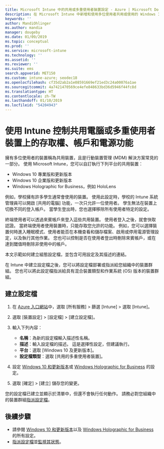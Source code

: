 ```yaml
---
title: Microsoft Intune 中的共用或多重使用者裝置設定 - Azure | Microsoft Docs
description: 在 Microsoft Intune 中新增和使用多位使用者共用或使用的 Windows 10 和 Windows Holographic for Business 裝置。 查看他們在裝置上進行的所有設定清單，包括 Microsoft HoloLens。 在裝置組態設定檔中控制來賓帳戶、管理帳戶和刪除非使用中的帳戶、允許或防止儲存至本機儲存體、設定電源和睡眠選項、選擇何時安裝更新，以及在教育環境中使用裝置。
keywords: ''
author: MandiOhlinger
ms.author: mandia
manager: dougeby
ms.date: 01/09/2019
ms.topic: conceptual
ms.prod: ''
ms.service: microsoft-intune
ms.technology: ''
ms.assetid: ''
ms.reviewer: ''
ms.suite: ems
search.appverid: MET150
ms.custom: intune-azure; seodec18
ms.openlocfilehash: cf35d2ab2a1e08591669ef21ed3c24a00076a1ae
ms.sourcegitcommit: 4a7421470569ce4efe848633bd36d5946f44fc8d
ms.translationtype: HT
ms.contentlocale: zh-TW
ms.lasthandoff: 01/10/2019
ms.locfileid: "54204943"
---
```

# <a name="control-access-accounts-and-power-features-on-shared-pc-or-multi-user-devices-using-intune"></a>使用 Intune 控制共用電腦或多重使用者裝置上的存取權、帳戶和電源功能

擁有多位使用者的裝置稱為共用裝置，且是行動裝置管理 (MDM) 解決方案常見的一部分。 使用 Microsoft Intune，您可以自訂執行下列平台的共用裝置：

- Windows 10 專業版和更新版本
- Windows 10 企業版和更新版本
- Windows Holographic for Business，例如 HoloLens

例如，學校擁有許多學生通常會使用的裝置。 使用此設定時，學校的 Intune 系統管理員可以開啟 [共用的電腦] 功能，一次只允許一位使用者。 學生無法在裝置上切換不同的登入帳戶。 當學生登出時，您也選擇移除所有使用者特定的設定。

終端使用者可以透過來賓帳戶來登入這些共用裝置。 使用者登入之後，就會快取認證。 當終端使用者使用裝置時，只能存取您允許的功能。 例如，您可以選擇裝置何時進入睡眠模式、使用者能否在本機查看和儲存檔案、啟用或停用電源管理設定，以及執行其他作業。 您也可以控制是否在使用者登出時刪除來賓帳戶，或在達到閾值時刪除非使用中的帳戶。

本文示範如何建立組態設定檔，並包含可用設定及其描述的連結。

在 Intune 中建立設定檔之後，您可以將設定檔部署或指派給您組織中的裝置群組。 您也可以將此設定檔指派給具有混合裝置類型和作業系統 (OS) 版本的裝置群組。

## <a name="create-the-profile"></a>建立設定檔

1. 在 [Azure 入口網站](https://portal.azure.com)中，選取 [所有服務] > 篩選 [Intune] > 選取 [Intune]。
2. 選取 [裝置設定] > [設定檔] > [建立設定檔]。
3. 輸入下列內容：

   - **名稱**：為新的設定檔輸入描述性名稱。
   - **描述**：輸入設定檔的描述。 這是選擇性設定，但建議執行。
   - **平台**：選取 [Windows 10 及更新版本]。
   - **設定檔類型**：選取 [共用的多重使用者裝置]。

4. 設定 [Windows 10 和更新版本](shared-user-device-settings-windows.md)或 [Windows Holographic for Business](shared-user-device-settings-windows-holographic.md) 的設定。

5. 選取 [確定] > [建立] 儲存您的變更。

您的設定檔已建立並顯示於清單中，但還不會執行任何動作。 請務必對您組織中的裝置群組[指派設定檔](device-profile-assign.md)。

## <a name="next-steps"></a>後續步驟

- 請參閱 [Windows 10 和更新版本](shared-user-device-settings-windows.md)以及 [Windows Holographic for Business](shared-user-device-settings-windows-holographic.md) 的所有設定。
- [指派設定檔](device-profile-assign.md)並[監視其狀態](device-profile-monitor.md)。